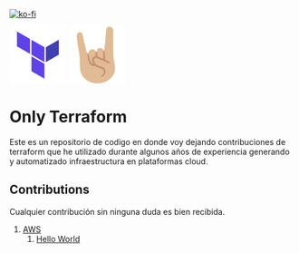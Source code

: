 [![ko-fi](https://www.ko-fi.com/img/githubbutton_sm.svg)](https://ko-fi.com/jadegbonp)

<img src="./assets/terraform.png" width="100"/> <img src="./assets/rock.png" width="100"/>

# Only Terraform
Este es un repositorio de codigo en donde voy dejando contribuciones de terraform que he utilizado durante algunos años de experiencia generando y automatizado infraestructura en plataformas cloud.

## Contributions
Cualquier contribución sin ninguna duda es bien recibida.  

1. [AWS](https://github.com/jadegbonp/only-terraform/tree/main/aws)
   1. [Hello World](https://github.com/jadegbonp/only-terraform/tree/main/aws/hello-world)
     









